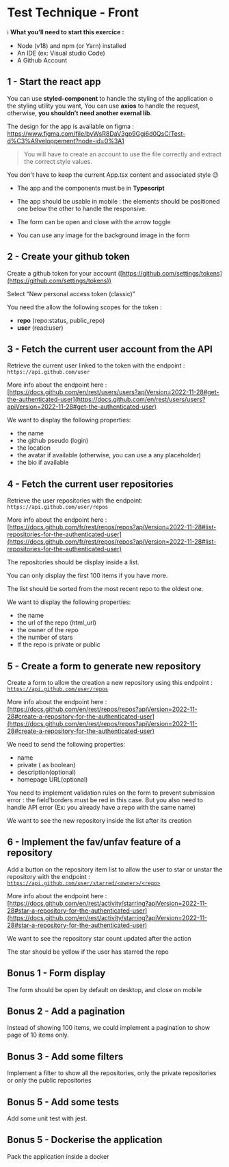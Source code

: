 # Test Technique - Front


ℹ️ **What you’ll need to start this exercice :**

- Node (v18) and npm (or Yarn) installed
- An IDE (ex: Visual studio Code)
- A Github Account

## 1 - Start the react app

You can use **styled-component** to handle the styling of the application o the styling utility you want,  You can use **axios** to handle the request, otherwise, **you shouldn’t need another exernal lib**.

The design for the app is available on figma : https://www.figma.com/file/byWsR8DaV3gp9Ggi6d0QsC/Test-d%C3%A9veloppement?node-id=0%3A1

>You will have to create an account to use the file correctly and extract the correct style values.

You don't have to keep the current App.tsx content and associated style 😉

- The app and the components must be in **Typescript**

- The app should be usable in mobile : the elements should be positioned one below the other to handle the responsive.

- The form can be open and close with the arrow toggle

- You can use any image for the background image in the form

## 2 - Create your github token

Create a github token for your account ([https://github.com/settings/tokens](https://github.com/settings/tokens))

Select “New personal access token (classic)”

You need the allow the following scopes for the token :

- **repo** (repo:status, public_repo)
- **user** (read:user)

## 3 - Fetch the current user account from the API

Retrieve the current user linked to the token with the endpoint : `https://api.github.com/user`

More info about the endpoint here : [https://docs.github.com/en/rest/users/users?apiVersion=2022-11-28#get-the-authenticated-user](https://docs.github.com/en/rest/users/users?apiVersion=2022-11-28#get-the-authenticated-user)

We want to display the following properties:

- the name
- the github pseudo (login)
- the location
- the avatar if available (otherwise, you can use a any placeholder)
- the bio if available

## 4 - Fetch the current user repositories

Retrieve the user repositories with the endpoint: `https://api.github.com/user/repos`

More info about the endpoint here : [https://docs.github.com/fr/rest/repos/repos?apiVersion=2022-11-28#list-repositories-for-the-authenticated-user](https://docs.github.com/fr/rest/repos/repos?apiVersion=2022-11-28#list-repositories-for-the-authenticated-user)

The repositories should be display inside a list.

You can only display the first 100 items if you have more.

The list should be sorted from the most recent repo to the oldest one.

We want to display the following properties:

- the name
- the url of the repo (html_url)
- the owner of the repo
- the number of stars
- If the repo is private or public

## 5 - Create a form to generate new repository

Create a form to allow the creation a new repository using this endpoint : [`https://api.github.com/user/repos`](https://api.github.com/user/repos)

More info about the endpoint here : [https://docs.github.com/en/rest/repos/repos?apiVersion=2022-11-28#create-a-repository-for-the-authenticated-user](https://docs.github.com/en/rest/repos/repos?apiVersion=2022-11-28#create-a-repository-for-the-authenticated-user)

We need to send the following properties:

- name
- private ( as boolean)
- description(optional)
- homepage URL(optional)

You need to implement validation rules on the form to prevent submission error : the field'borders must be red in this case.
But you also need to handle API error (Ex: you already have a repo with the same name)

We want to see the new repository inside the list after its creation

## 6 - Implement the fav/unfav feature of a repository

Add a button on the repository item list to allow the user to star or unstar the repository with the endpoint : [`https://api.github.com/user/starred/<owner>/<repo>`](https://api.github.com/user/starred/<owner>/)

More info about the endpoint here : [https://docs.github.com/en/rest/activity/starring?apiVersion=2022-11-28#star-a-repository-for-the-authenticated-user](https://docs.github.com/en/rest/activity/starring?apiVersion=2022-11-28#star-a-repository-for-the-authenticated-user)

We want to see the repository star count updated after the action

The star should be yellow if the user has starred the repo

## Bonus 1 - Form display

The form should be open by default on desktop, and close on mobile

## Bonus 2 - Add a pagination

Instead of showing 100 items, we could implement a pagination to show page of 10 items only.

## Bonus 3 - Add some filters

Implement a filter to show all the repositories, only the private repositories or only the public repositories

## Bonus 5 - Add some tests

Add some unit test with jest.

## Bonus 5 - Dockerise the application

Pack the application inside a docker
